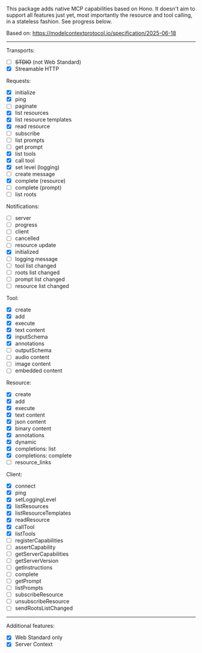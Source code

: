 This package adds native MCP capabilities based on Hono. It doesn't aim to support all features just yet, most importantly the resource and tool calling, in a stateless fashion. See progress below.

Based on: https://modelcontextprotocol.io/specification/2025-06-18

---

Transports:

-  [ ] ~~STDIO~~ (not Web Standard)
-  [x] Streamable HTTP

Requests:

-  [x] initialize
-  [x] ping
-  [ ] paginate
-  [x] list resources
-  [x] list resource templates
-  [x] read resource
-  [ ] subscribe
-  [ ] list prompts
-  [ ] get prompt
-  [x] list tools
-  [x] call tool
-  [x] set level (logging)
-  [ ] create message
-  [x] complete (resource)
-  [ ] complete (prompt)
-  [ ] list roots

Notifications:

-  [ ] server
-  [ ] progress
-  [ ] client
-  [ ] cancelled
-  [ ] resource update
-  [x] initialized
-  [ ] logging message
-  [ ] tool list changed
-  [ ] roots list changed
-  [ ] prompt list changed
-  [ ] resource list changed

Tool:

-  [x] create
-  [x] add
-  [x] execute
-  [x] text content
-  [x] inputSchema
-  [x] annotations
-  [ ] outputSchema
-  [ ] audio content
-  [ ] image content
-  [ ] embedded content

Resource:

-  [x] create
-  [x] add
-  [x] execute
-  [x] text content
-  [x] json content
-  [x] binary content
-  [x] annotations
-  [x] dynamic
-  [x] completions: list
-  [x] completions: complete
-  [ ] resource_links

Client:

-  [x] connect
-  [x] ping
-  [x] setLoggingLevel
-  [x] listResources
-  [x] listResourceTemplates
-  [x] readResource
-  [x] callTool
-  [x] listTools
-  [ ] registerCapabilities
-  [ ] assertCapability
-  [ ] getServerCapabilities
-  [ ] getServerVersion
-  [ ] getInstructions
-  [ ] complete
-  [ ] getPrompt
-  [ ] listPrompts
-  [ ] subscribeResource
-  [ ] unsubscribeResource
-  [ ] sendRootsListChanged

---

Additional features:

-  [x] Web Standard only
-  [x] Server Context
